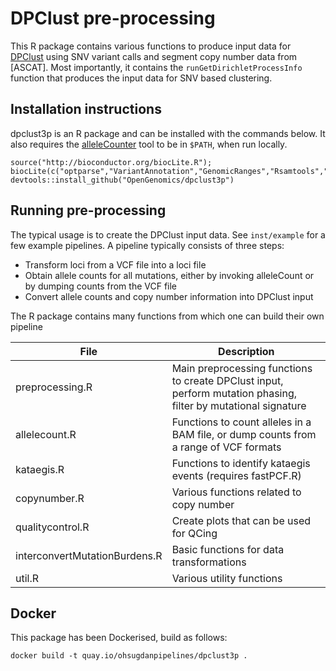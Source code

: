 
# DPClust pre-processing

This R package contains various functions to produce input data for [DPClust](https://github.com/OpenGenomics/dpclust) using SNV variant calls and segment copy number data from [ASCAT]. Most importantly, it contains the `runGetDirichletProcessInfo` function that produces the input data for SNV based clustering.

## Installation instructions
dpclust3p is an R package and can be installed with the commands below. It also requires the [alleleCounter](https://github.com/cancerit/allelecount) tool to be in `$PATH`, when run locally.
```
source("http://bioconductor.org/biocLite.R"); biocLite(c("optparse","VariantAnnotation","GenomicRanges","Rsamtools","ggplot2","IRanges","S4Vectors","reshape2"))'
devtools::install_github("OpenGenomics/dpclust3p")
```

## Running pre-processing

The typical usage is to create the DPClust input data. See `inst/example` for a few example pipelines. A pipeline typically consists of three steps:
 * Transform loci from a VCF file into a loci file
 * Obtain allele counts for all mutations, either by invoking alleleCount or by dumping counts from the VCF file
 * Convert allele counts and copy number information into DPClust input

The R package contains many functions from which one can build their own pipeline

| File | Description |
|---|---|
| preprocessing.R | Main preprocessing functions to create DPClust input, perform mutation phasing, filter by mutational signature |
| allelecount.R | Functions to count alleles in a BAM file, or dump counts from a range of VCF formats |
| kataegis.R | Functions to identify kataegis events (requires fastPCF.R) |
| copynumber.R | Various functions related to copy number |
| qualitycontrol.R | Create plots that can be used for QCing |
| interconvertMutationBurdens.R | Basic functions for data transformations |
| util.R | Various utility functions |

## Docker

This package has been Dockerised, build as follows:
```
docker build -t quay.io/ohsugdanpipelines/dpclust3p .
```

